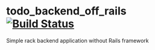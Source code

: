 # todo_backend_off_rails [![Build Status](https://travis-ci.org/WojciechKo/todo_backend_off_rails.svg?branch=master)](https://travis-ci.org/WojciechKo/todo_backend_off_rails)
Simple rack backend application without Rails framework
